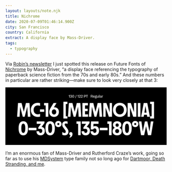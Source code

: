 ```yaml
---
layout: layouts/note.njk
title: Nichrome
date: 2020-07-09T01:46:14.900Z
city: San Francisco
country: California
extract: A display face by Mass-Driver.
tags:
  - typography
---
```


Via [Robin’s newsletter](https://www.robinsloan.com/) I just spotted this release on Future Fonts of [Nichrome](https://www.futurefonts.xyz/mass-driver/nichrome) by Mass-Driver, “a display face referencing the typography of paperback science fiction from the 70s and early 80s.” And these numbers in particular are rather striking—make sure to look very closely at that 3:

![A screenshot of Nichrome, a typeface by Mass Driver](/images/screen-shot-2020-07-08-at-6.45.40-pm.png)

I’m an enormous fan of Mass-Driver and Rutherford Craze’s work, going so far as to use his [MDSystem](https://mass-driver.com/typefaces/md-system) type family not so long ago for [Dartmoor, Death Stranding, and me](https://www.robinrendle.com/essays/dartmoor-death-stranding-and-me).
